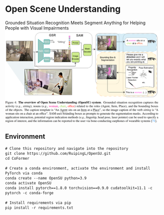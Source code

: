 # Open Scene Understanding
Grounded Situation Recognition Meets Segment Anything for Helping People with Visual Impairments
![My Image](img/Flowchart.png)
## Environment
```
# Clone this repository and navigate into the repository
git clone https://github.com/RuipingL/OpenSU.git    
cd CoFormer                                          

# Create a conda environment, activate the environment and install PyTorch via conda
conda create --name OpenSU python=3.9              
conda activate OpenSU                             
conda install pytorch==1.8.0 torchvision==0.9.0 cudatoolkit=11.1 -c pytorch -c conda-forge 

# Install requirements via pip
pip install -r requirements.txt
```
